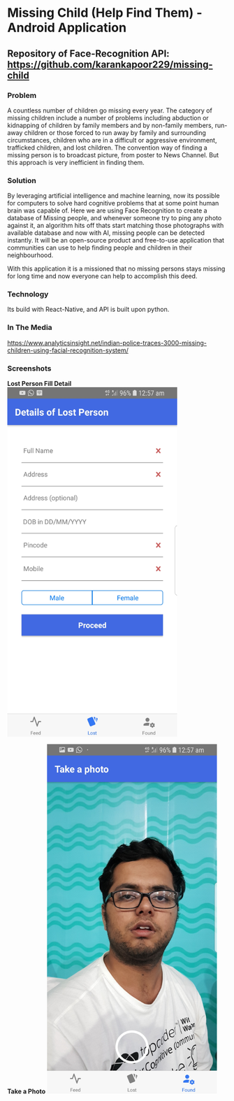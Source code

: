 # Missing Child (Help Find Them) - Android Application

## Repository of Face-Recognition API: https://github.com/karankapoor229/missing-child

### Problem

A countless number of children go missing every year. The category of missing children include a number of problems including abduction or kidnapping of children by family members and by non-family members, run-away children or those forced to run away by family and surrounding circumstances, children who are in a difficult or aggressive environment, trafficked children, and lost children.
The convention way of finding a missing person is to broadcast picture, from poster to News Channel. But this approach is very inefficient in finding them.

 
### Solution

By leveraging artificial intelligence and machine learning, now its possible for computers to solve hard cognitive problems that at some point human brain was
capable of. Here we are using Face Recognition to create a database of Missing people, and whenever someone try to ping any photo against it, an algorithm hits off
thats start matching those photographs with available database and now with AI, missing people can be detected instantly. It will be an open-source product and
free-to-use application that communities can use to help finding people and children in their neighbourhood. 

With this application it is a missioned that no missing persons stays missing for long time and now everyone can help to accomplish this deed.


### Technology

Its build with React-Native, and API is built upon python.

### In The Media

https://www.analyticsinsight.net/indian-police-traces-3000-missing-children-using-facial-recognition-system/

### Screenshots

**Lost Person Fill Detail**
<img src="https://github.com/amit2319/missing-child-app/blob/master/asset/img/Screenshot-1.jpg" height="800">

**Take a Photo**
<img src="https://github.com/amit2319/missing-child-app/blob/master/asset/img/Screenshot-2.jpg" height="800">
